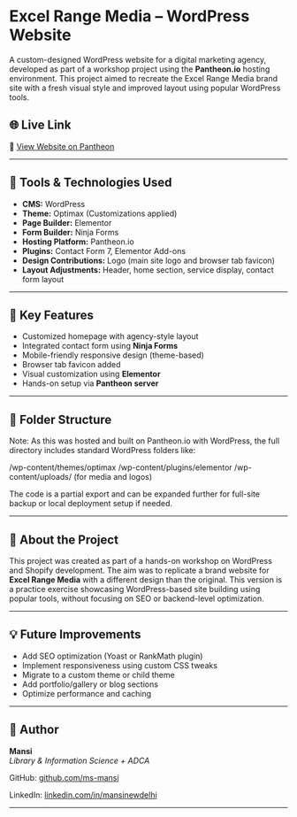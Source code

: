 # Excel Range Media – WordPress Website

A custom-designed WordPress website for a digital marketing agency, developed as part of a workshop project using the **Pantheon.io** hosting environment. This project aimed to recreate the Excel Range Media brand site with a fresh visual style and improved layout using popular WordPress tools.

## 🌐 Live Link

🔗 [View Website on Pantheon](https://dev-excel-range.pantheonsite.io/)

---

## 🧰 Tools & Technologies Used

- **CMS:** WordPress
- **Theme:** Optimax (Customizations applied)
- **Page Builder:** Elementor
- **Form Builder:** Ninja Forms
- **Hosting Platform:** Pantheon.io
- **Plugins:** Contact Form 7, Elementor Add-ons
- **Design Contributions:** Logo (main site logo and browser tab favicon)
- **Layout Adjustments:** Header, home section, service display, contact form layout

---

## 🔧 Key Features

- Customized homepage with agency-style layout  
- Integrated contact form using **Ninja Forms**  
- Mobile-friendly responsive design (theme-based)  
- Browser tab favicon added  
- Visual customization using **Elementor**  
- Hands-on setup via **Pantheon server**  

---

## 📁 Folder Structure

Note: As this was hosted and built on Pantheon.io with WordPress, the full directory includes standard WordPress folders like:

/wp-content/themes/optimax
/wp-content/plugins/elementor
/wp-content/uploads/ (for media and logos)


The code is a partial export and can be expanded further for full-site backup or local deployment setup if needed.

---

## 📌 About the Project

This project was created as part of a hands-on workshop on WordPress and Shopify development. The aim was to replicate a brand website for **Excel Range Media** with a different design than the original. This version is a practice exercise showcasing WordPress-based site building using popular tools, without focusing on SEO or backend-level optimization.

---

## 💡 Future Improvements

- Add SEO optimization (Yoast or RankMath plugin)
- Implement responsiveness using custom CSS tweaks
- Migrate to a custom theme or child theme
- Add portfolio/gallery or blog sections
- Optimize performance and caching

---

## 👤 Author

**Mansi**  
*Library & Information Science + ADCA*

GitHub: [github.com/ms-mansi](https://github.com/ms-mansi)

LinkedIn: [linkedin.com/in/mansinewdelhi](www.linkedin.com/in/mansinewdelhi)


---
